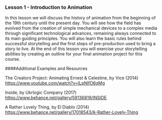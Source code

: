### Lesson 1 - Introduction to Animation

In this lesson we will discuss the history of animation from the beginning of the 19th century until the present day. You will see how the field has evolved from the creation of simple mechanical devices to a complex media through significant technological advances, remaining always connected to its main guiding principles. You will also learn the basic rules behind successful storytelling and the first steps of pre-production used to bring a story to live. At the end of this lesson you will exercise your storytelling abilities by creating an outline for your final animation project for this course.

####Additional Examples and Resources

The Creators Project: Animating Ernest & Celestine, by Vice (2014)
https://www.youtube.com/watch?v=ILpNlfO6qMg

Inside, by Ukrlogic Company (2017)
https://www.behance.net/gallery/59136819/INSIDE

A Rather Lovely Thing, by El Diablo (2014)
https://www.behance.net/gallery/17018543/A-Rather-Lovely-Thing

